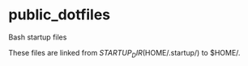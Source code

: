 # public_dotfiles
Bash startup files

These files are linked from $STARTUP_DIR ($HOME/.startup/<repo>) to $HOME/.

